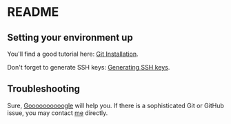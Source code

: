 # README
## Setting your environment up
You'll find a good tutorial here: [Git Installation](http://help.github.com/git-installation-redirect).

Don't forget to generate SSH keys: [Generating SSH keys](http://help.github.com/key-setup-redirect).

## Troubleshooting
Sure, [Goooooooooogle](http://www.google.com) will help you. If there is a sophisticated Git or GitHub issue, you may contact [me](mailto:eigenein@gmail.com) directly.

